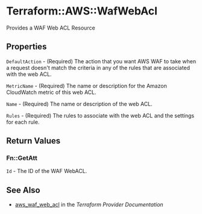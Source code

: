 # Terraform::AWS::WafWebAcl

Provides a WAF Web ACL Resource

## Properties

`DefaultAction` - (Required) The action that you want AWS WAF to take when a request doesn't match the criteria in any of the rules that are associated with the web ACL.

`MetricName` - (Required) The name or description for the Amazon CloudWatch metric of this web ACL.

`Name` - (Required) The name or description of the web ACL.

`Rules` - (Required) The rules to associate with the web ACL and the settings for each rule.


## Return Values

### Fn::GetAtt

`Id` - The ID of the WAF WebACL.

## See Also

* [aws_waf_web_acl](https://www.terraform.io/docs/providers/aws/r/waf_web_acl.html) in the _Terraform Provider Documentation_